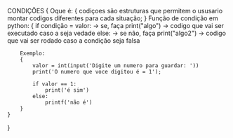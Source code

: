 CONDIÇÕES
{
    Oque é:
    {
        codiçoes são estruturas que permitem o ususario montar codigos diferentes para cada situação;
    }
    Função de condição em python:
    {
        if condição = valor: -> se, faça
            print("algo") -> codigo que vai ser executado caso a seja vedade
        else: -> se não, faça
            print("algo2") -> codigo que vai ser rodado caso a condição seja falsa
    
        Exemplo:
        {
            valor = int(input('Digite um numero para guardar: '))
            print('O numero que voce digitou é = 1');
           
            if valor == 1: 
                print('é sim')
            else:
                printf('não é')
        }
    }

}